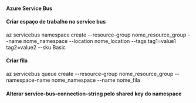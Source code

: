 #### Azure Service Bus

#### Criar espaço de trabalho no service bus
az servicebus namespace create --resource-group nome_resource_group --name nome_namespace --location nome_location --tags tag1=value1 tag2=value2 --sku Basic

#### Criar fila
az servicebus queue create --resource-group nome_resource_group --namespace-name nome_namespace --name nome_fila

#### Alterar service-bus-connection-string pelo shared key do namespace
<serviceBus-connection-string>
